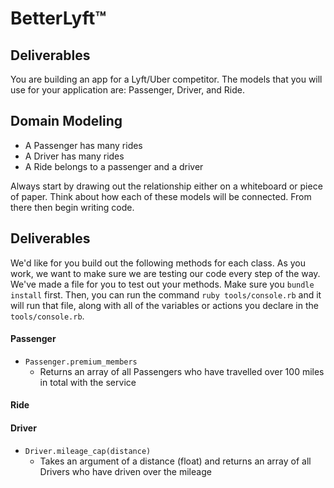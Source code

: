 # BetterLyft™ 

## Deliverables
You are building an app for a Lyft/Uber competitor. The models that you will use for your application are: Passenger, Driver, and Ride.

## Domain Modeling
  - A Passenger has many rides
  - A Driver has many rides
  - A Ride belongs to a passenger and a driver
  
Always start by drawing out the relationship either on a whiteboard or piece of paper. Think about how each of these models will be connected. From there then begin writing code.

## Deliverables

We'd like for you build out the following methods for each class. As you work, we want to make sure we are testing our code every step of the way. We've made a file for you to test out your methods. Make sure you `bundle install` first. Then, you can run the command `ruby tools/console.rb` and it will run that file, along with all of the variables or actions you declare in the `tools/console.rb`.

#### Passenger
<!-- A Passenger should be initialized with a name as a string. After the Passenger has been initialized, it shouldn't be changed. -->
<!-- - `Passenger#name`
  - Returns the name of the passenger -->
<!-- - `Passenger#rides`
  - Returns an array of Ride instances that this person has been on -->
<!-- - `Passenger#drivers`
  - Returns an array of Driver instances that this person has rode with -->
<!-- - `Passenger#total_distance`
  - Returns the floating number that represents the total distance the passenger has travelled using the service -->
<!-- - `Passenger.all`
  - Returns an array of all Passengers -->
- `Passenger.premium_members`
  - Returns an array of all Passengers who have travelled over 100 miles in total with the service

#### Ride
<!-- A Ride should be initialized with a driver (as a Driver object), a passenger (as a Passenger object), and a distance (as a float i.e. `3.2`). The distance refers to miles. -->
<!-- - `Ride#passenger`
  - Returns the Passenger object for that ride
- `Ride#driver`
  - Returns the Driver object for that ride
- `Ride#distance`
  - Returns the distance of the ride -->
<!-- - `Ride.average_distance`
  - Returns the average distance across ALL rides -->
  
#### Driver
<!-- A Driver should be initialized with a name as a string. -->
<!-- - `Driver#name`
  - Returns the driver's name -->
<!-- - `Driver#passenger_names`
  - Returns an array of all Passengers' names a driver has driven. The names should be **unique** (no repeats). -->
<!-- - `Driver#rides`
  - Returns an array of all Rides a driver has made -->
<!-- - `Driver.all`
  - Returns an array of all Drivers -->
- `Driver.mileage_cap(distance)`
  - Takes an argument of a distance (float) and returns an array of all Drivers who have driven over the mileage

